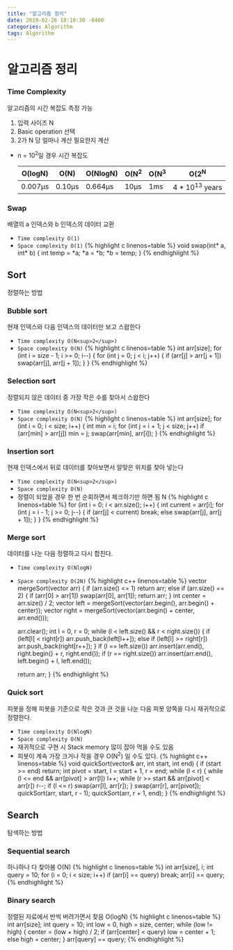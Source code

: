 ```yaml
---
title: "알고리즘 정리"
date: 2019-02-26 18:10:30 -0400
categories: Algorithm
tags: Algorithm
---
```


# 알고리즘 정리

### Time Complexity
알고리즘의 시간 복잡도 측정 가능
1. 입력 사이즈 N
2. Basic operation 선택
3. 2가 N 당 얼마나 계산 필요한지 계산
* n = 10<sup>2</sup>일 경우 시간 복잡도

	| O(logN) | O(N) | O(NlogN) | O(N<sup>2</sup> | O(N<sup>3</sup> |  O(2<sup>N</sup> |
	| --- | --- | --- | --- | --- | --- |
	| 0.007µs | 0.10µs | 0.664µs | 10µs | 1ms | 4 * 10<sup>13</sup> years|
### Swap
배열의 a 인덱스와 b 인덱스의 데이터 교환
* ```Time complexity O(1)```
* ```Space complexity O(1)```
{% highlight c linenos=table %}
void swap(int* a, int* b) {
	int temp = *a;
	*a = *b;
	*b = temp;
}
{% endhighlight %}

## Sort
정렬하는 방법

### Bubble sort
현재 인덱스와 다음 인덱스의 데이터만 보고 스왑한다 
* ```Time complexity O(N<sup>2</sup>)```
* ```Space complexity O(N)```
{% highlight c linenos=table %}
int arr[size];
for (int i = size - 1; i >= 0; i--) {
  for (int j = 0; j < i; j++) {
    if (arr[j] > arr[j + 1])
      swap(arr[j], arr[j + 1]);
  }
}
{% endhighlight %}

### Selection sort
정렬되지 않은 데이터 중 가장 작은 수를 찾아서 스왑한다
* ```Time complexity O(N<sup>2</sup>)```
* ```Space complexity O(N)```
{% highlight c linenos=table %}
int arr[size];
for (int i = 0; i < size; i++) {
  int min = i;
  for (int j = i + 1; j < size; j++)
    if (arr[min] > arr[j])
      min = j;
  swap(arr[min], arr[i]);
}
{% endhighlight %}

### Insertion sort
현재 인덱스에서 뒤로 데이터를 찾아보면서 알맞은 위치를 찾아 넣는다
* ```Time complexity O(N<sup>2</sup>)```
* ```Space complexity O(N)```
* 정렬이 되었을 경우 한 번 순회하면서 체크하기만 하면 됨 N
{% highlight c linenos=table %}
	for (int i = 0; i < arr.size(); i++) {
		int current = arr[i];
		for (int j = i - 1; j >= 0; j--) {
			if (arr[j] < current) break;
			else swap(arr[j], arr[j + 1]);
		}
	}
{% endhighlight %}

### Merge sort
데이터를 나눈 다음 정렬하고 다시 합친다.
* ```Time complexity O(NlogN)```
* ```Space complexity O(2N)```
{% highlight c++ linenos=table %}
vector<int> mergeSort(vector<int> arr) {
	if (arr.size() <= 1)
		return arr;
	else if (arr.size() == 2) {
		if (arr[0] > arr[1])
			swap(arr[0], arr[1]);
		return arr;
	}
	int center = arr.size() / 2;
	vector<int> left = mergeSort(vector<int>(arr.begin(), arr.begin() + center));
	vector<int> right = mergeSort(vector<int>(arr.begin() + center, arr.end()));

	arr.clear();
	int l = 0, r = 0;
	while (l < left.size() && r < right.size()) {
		if (left[l] < right[r])
			arr.push_back(left[l++]);
		else if (left[l] >= right[r])
			arr.push_back(right[r++]);
	}
	if (l == left.size()) arr.insert(arr.end(), right.begin() + r, right.end());
	if (r == right.size()) arr.insert(arr.end(), left.begin() + l, left.end());

	return arr;
}
{% endhighlight %}

### Quick sort
피봇을 정해 피봇을 기준으로 작은 것과 큰 것을 나눈 다음 피봇 양쪽을 다시 재귀적으로 정렬한다.
* ```Time complexity O(NlogN)```
* ```Space complexity O(N)```
* 재귀적으로 구현 시 Stack memory 많이 잡아 먹을 수도 있음
* 피봇이 계속 가장 크거나 작을 경우 O(N<sup>2</sup>) 일 수도 있다.
{% highlight c++ linenos=table %}
void quickSort(vector<int>& arr, int start, int end) {
	if (start >= end)
		return;
	int pivot = start, l = start + 1, r = end;
	while (l < r) {
		while (l <= end && arr[pivot] > arr[l]) l++;
		while (r >= start && arr[pivot] < arr[r]) r--;
		if (l <= r) swap(arr[l], arr[r]);
	}
	swap(arr[r], arr[pivot]);
	quickSort(arr, start, r - 1);
	quickSort(arr, r + 1, end);
}
{% endhighlight %}

## Search
탐색하는 방법

### Sequential search
하나하나 다 찾아봄 O(N)
{% highlight c linenos=table %}
int arr[size], i;
int query = 10;
for (i = 0; i < size; i++)
  if (arr[i] == query) break;
arr[i] == query;
{% endhighlight %}

### Binary search
정렬된 자료에서 반씩 버려가면서 찾음 O(logN) 
{% highlight c linenos=table %}
int arr[size];
int query = 10;
int low = 0, high = size, center;
while (low != high) {
  center = (low + high) / 2;
  if (arr[center] < query)
    low = center + 1;
  else
    high = center;
}
arr[query] == query;
{% endhighlight %}
